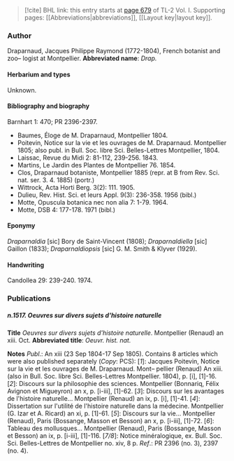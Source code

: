 > [!cite] BHL link: this entry starts at [page 679](https://www.biodiversitylibrary.org/page/33120810) of TL-2 Vol. I.
> Supporting pages: [[Abbreviations|abbreviations]], [[Layout key|layout key]].

### Author

Draparnaud, Jacques Philippe Raymond (1772-1804), French botanist and zoo– logist at Montpellier. 
**Abbreviated name**: *Drap.*

#### Herbarium and types

Unknown.

#### Bibliography and biography

Barnhart 1: 470; PR 2396-2397.
- Baumes, Éloge de M. Draparnaud, Montpellier 1804.
- Poitevin, Notice sur la vie et les ouvrages de M. Draparnaud. Montpellier 1805; also publ. in Bull. Soc. libre Sci. Belles-Lettres Montpellier, 1804.
- Laissac, Revue du Midi 2: 81-112, 239-256. 1843.
- Martins, Le Jardin des Plantes de Montpellier 76. 1854.
- Clos, Draparnaud botaniste, Montpellier 1885 (repr. at B from Rev. Sci. nat. ser. 3. 4. 1885) (portr.)
- Wittrock, Acta Horti Berg. 3(2): 111. 1905.
- Dulieu, Rev. Hist. Sci. et leurs Appl. 9(3): 236-358. 1956 (bibl.)
- Motte, Opuscula botanica nec non alia 7: 1-79. 1964.
- Motte, DSB 4: 177-178. 1971 (bibl.)

#### Eponymy

*Draparnaldia* \[sic\] Bory de Saint-Vincent (1808); *Draparnaldiella* \[sic\] Gaillon (1833); *Draparnaldiopsis* \[sic\] G. M. Smith & Klyver (1929).

#### Handwriting

Candollea 29: 239-240. 1974.

### Publications

##### n.1517. Oeuvres sur divers sujets d'histoire naturelle

**Title**
*Oeuvres sur divers sujets d'histoire naturelle*. Montpellier (Renaud) an xiii. Oct.
**Abbreviated title**: *Oeuvr. hist. nat.*

**Notes**
*Publ*.: An xiii (23 Sep 1804-17 Sep 1805). Contains 8 articles which were also published separately (*Copy*: PCS):
\[*1*\]: Jacques Poitevin, Notice sur la vie et les ouvrages de M. Draparnaud. Mont– pellier (Renaud) An xiii. (also in Bull. Soc. libre Sci. Belles-Lettres Montpellier. 1804), p. \[i\], \[1\]-16.
\[*2*\]: Discours sur la philosophie des sciences. Montpellier (Bonnariq, Félix Avignon et Migueyron) an x, p. \[i-iii\], \[1\]-62.
\[*3*\]: Discours sur les avantages de l'histoire naturelle... Montpellier (Renaud) an ix, p. \[i\], \[1\]-41.
\[*4*\]: Dissertation sur l'utilité de l'histoire naturelle dans la médecine. Montpellier (G. Izar et A. Ricard) an xi, p. \[1\]-61.
\[*5*\]: Discours sur la vie... Montpellier (Renaud), Paris (Bossange, Masson et Besson) an x, p. \[i-iii\], \[1\]-72.
\[*6*\]: Tableau des mollusques... Montpellier (Renaud), Paris (Bossange, Masson et Besson) an ix, p. \[i-iii\], \[1\]-116.
\[*7/8*\]: Notice minéralogique, ex. Bull. Soc. Sci. Belles-Lettres de Montpellier no. xiv, 8 p.
*Ref*.: PR 2396 (no. 3), 2397 (no. 4).


